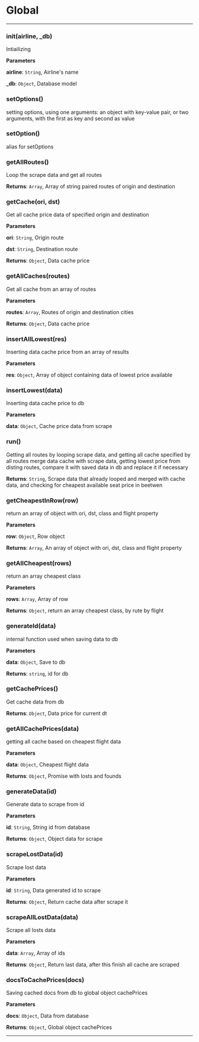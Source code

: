 # Global





* * *

### init(airline, _db) 

Intiailizing

**Parameters**

**airline**: `String`, Airline's name

**_db**: `Object`, Database model



### setOptions() 

setting options, using one arguments: an object with key-value pair,
or two arguments, with the first as key and second as value



### setOption() 

alias for setOptions



### getAllRoutes() 

Loop the scrape data and get all routes

**Returns**: `Array`, Array of string paired routes of origin and destination


### getCache(ori, dst) 

Get all cache price data of specified origin and destination

**Parameters**

**ori**: `String`, Origin route

**dst**: `String`, Destination route

**Returns**: `Object`, Data cache price


### getAllCaches(routes) 

Get all cache from an array of routes

**Parameters**

**routes**: `Array`, Routes of origin and destination cities

**Returns**: `Object`, Data cache price


### insertAllLowest(res) 

Inserting data cache price from an array of results

**Parameters**

**res**: `Object`, Array of object containing data of lowest price available



### insertLowest(data) 

Inserting data cache price to db

**Parameters**

**data**: `Object`, Cache price data from scrape



### run() 

Getting all routes by looping scrape data, and getting all cache specified by all routes
merge data cache with scrape data, getting lowest price from disting routes, compare it with
saved data in db and replace it if necessary

**Returns**: `String`, Scrape data that already looped and merged with cache data, and checking for
cheapest available seat price in beetwen


### getCheapestInRow(row) 

return an array of object with ori, dst, class and flight property

**Parameters**

**row**: `Object`, Row object

**Returns**: `Array`, An array of object with ori, dst, class and flight property


### getAllCheapest(rows) 

return an array cheapest class

**Parameters**

**rows**: `Array`, Array of row

**Returns**: `Object`, return an array cheapest class, by rute by flight


### generateId(data) 

internal function used when saving data to db

**Parameters**

**data**: `Object`, Save to db

**Returns**: `string`, id for db


### getCachePrices() 

Get cache data from db

**Returns**: `Object`, Data price for current dt


### getAllCachePrices(data) 

getting all cache based on cheapest flight data

**Parameters**

**data**: `Object`, Cheapest flight data

**Returns**: `Object`, Promise with losts and founds


### generateData(id) 

Generate data to scrape from id

**Parameters**

**id**: `String`, String id from database

**Returns**: `Object`, Object data for scrape


### scrapeLostData(id) 

Scrape lost data

**Parameters**

**id**: `String`, Data generated id to scrape

**Returns**: `Object`, Return cache data after scrape it


### scrapeAllLostData(data) 

Scrape all losts data

**Parameters**

**data**: `Array`, Array of ids

**Returns**: `Object`, Return last data, after this finish all cache are scraped


### docsToCachePrices(docs) 

Saving cached docs from db to global object cachePrices

**Parameters**

**docs**: `Object`, Data from database

**Returns**: `Object`, Global object cachePrices



* * *










